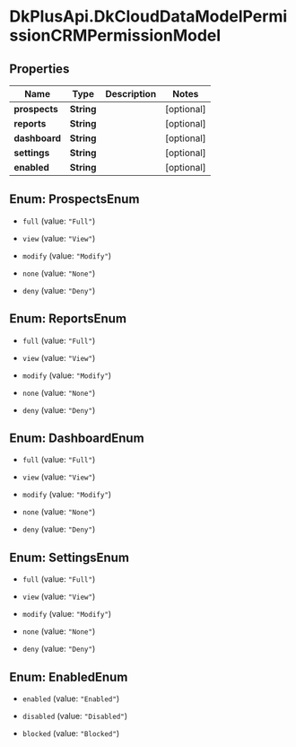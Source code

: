 # DkPlusApi.DkCloudDataModelPermissionCRMPermissionModel

## Properties
Name | Type | Description | Notes
------------ | ------------- | ------------- | -------------
**prospects** | **String** |  | [optional] 
**reports** | **String** |  | [optional] 
**dashboard** | **String** |  | [optional] 
**settings** | **String** |  | [optional] 
**enabled** | **String** |  | [optional] 


<a name="ProspectsEnum"></a>
## Enum: ProspectsEnum


* `full` (value: `"Full"`)

* `view` (value: `"View"`)

* `modify` (value: `"Modify"`)

* `none` (value: `"None"`)

* `deny` (value: `"Deny"`)




<a name="ReportsEnum"></a>
## Enum: ReportsEnum


* `full` (value: `"Full"`)

* `view` (value: `"View"`)

* `modify` (value: `"Modify"`)

* `none` (value: `"None"`)

* `deny` (value: `"Deny"`)




<a name="DashboardEnum"></a>
## Enum: DashboardEnum


* `full` (value: `"Full"`)

* `view` (value: `"View"`)

* `modify` (value: `"Modify"`)

* `none` (value: `"None"`)

* `deny` (value: `"Deny"`)




<a name="SettingsEnum"></a>
## Enum: SettingsEnum


* `full` (value: `"Full"`)

* `view` (value: `"View"`)

* `modify` (value: `"Modify"`)

* `none` (value: `"None"`)

* `deny` (value: `"Deny"`)




<a name="EnabledEnum"></a>
## Enum: EnabledEnum


* `enabled` (value: `"Enabled"`)

* `disabled` (value: `"Disabled"`)

* `blocked` (value: `"Blocked"`)




